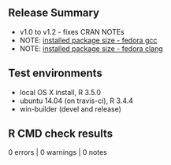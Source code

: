 ## Release Summary
* v1.0 to v1.2 - fixes CRAN NOTEs
* NOTE: [installed package size - fedora gcc](https://www.r-project.org/nosvn/R.check/r-devel-linux-x86_64-fedora-gcc/geojsonsf-00check.html)
* NOTE: [installed package size - fedora clang](https://www.r-project.org/nosvn/R.check/r-devel-linux-x86_64-fedora-clang/geojsonsf-00check.html)

## Test environments
* local OS X install, R 3.5.0
* ubuntu 14.04 (on travis-ci), R 3.4.4
* win-builder (devel and release)


## R CMD check results

0 errors | 0 warnings | 0 notes
